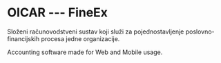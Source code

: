 ﻿# OICAR --- FineEx

Složeni računovodstveni sustav koji služi za pojednostavljenje poslovno-financijskih procesa jedne organizacije.

Accounting software made for Web and Mobile usage.
